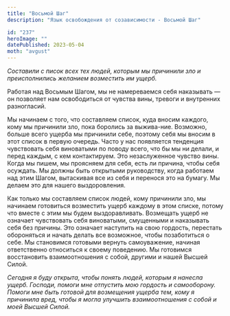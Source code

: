 ```yaml
---
title: "Восьмой Шаг"
description: "Язык освобождения от созависимости - Восьмой Шаг"

id: "237"
heroImage: ""
datePublished: 2023-05-04
moth: "avgust"
---
```


_Составили_ _с_ _писок_ _всех_ _тех_ _людей,_ _которым_ _мы_ _причинили_ _зло_
_и_ _преисполнились_ _желанием_ _возместить_ _им_ _ущерб._

Работая над Восьмым Шагом, мы не намереваемся себя наказывать — он позволяет
нам освободиться от чувства вины, тревоги и внутренних разногласий.

Мы начинаем с того, что составляем список, куда вносим каждого, кому мы
причинили зло, пока боролись за выжива-ние. Возможно, больше всего ущерба мы
причинили себе, поэтому себя мы вносим в этот список в первую очередь. Часто у
нас появляется тенденция чувствовать себя виноватыми по поводу всего, что бы
мы ни делали, и перед каждым, с кем контактируем. Это незаслуженное чувство
вины. Когда мы пишем, мы проясняем для себя, есть ли причина, чтобы себя
осуждать. Мы должны быть открытыми руководству, когда работаем над этим Шагом,
вытаскивая все из себя и перенося это на бумагу. Мы делаем это для нашего
выздоровления.

Как только мы составляем список людей, кому причинили зло, мы начинаем
готовиться возместить ущерб каждому в этом списке, потому что вместе с этим мы
будем выздоравливать. Возмещать ущерб не означает чувствовать себя виноватыми,
смущенными и наказывать себя без причины. Это означает наступить на свою
гордость, перестать обороняться и начать делать все возможное, чтобы
позаботиться о себе. Мы становимся готовыми вернуть самоуважение, начиная
ответственно относиться к своему поведению. Мы готовимся восстановить
взаимоотношения с собой, другими и нашей Высшей Силой.

_Сегодня_ _я_ _буду_ _открыта,_ _чтобы_ _понять_ _людей,_ _которым_ _я_
_нанесла_ _ущерб._ _Господи,_ _помоги_ _мне_ _отпустить_ _мою_ _гордость_ _и_
_самооборону._ _Помоги_ _мне_ _быть_ _готовой_ _для_ _возмещения_ _ущерба_
_тем,_ _кому_ _я_ _причинила_ _вред,_ _чтобы_ _я_ _могла_ _улучшить_
_взаимоотношения_ _с_ _собой_ _и_ _моей_ _Высшей_ _Силой._

